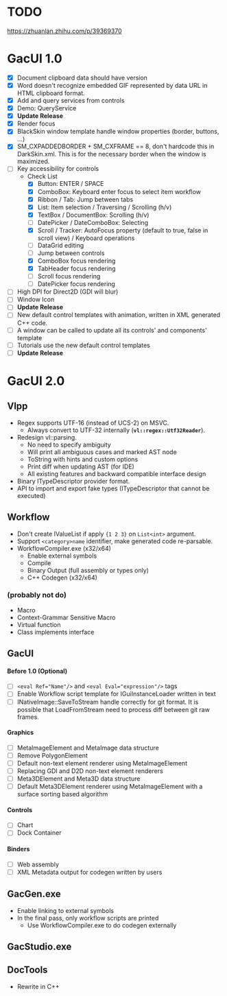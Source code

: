 # TODO

https://zhuanlan.zhihu.com/p/39369370

# GacUI 1.0

- [x] Document clipboard data should have version
- [x] Word doesn't recognize embedded GIF represented by data URL in HTML clipboard format.
- [x] Add and query services from controls
- [x] Demo: QueryService
- [x] **Update Release**
- [x] Render focus
- [x] BlackSkin window template handle window properties (border, buttons, ...)
- [x] SM_CXPADDEDBORDER + SM_CXFRAME == 8, don't hardcode this in DarkSkin.xml. This is for the necessary border when the window is maximized.
- [ ] Key accessibility for controls
  - Check List
    - [x] Button: ENTER / SPACE
    - [x] ComboBox: Keyboard enter focus to select item workflow
    - [x] Ribbon / Tab: Jump between tabs
    - [x] List: Item selection / Traversing  / Scrolling (h/v)
    - [x] TextBox / DocumentBox: Scrolling (h/v)
    - [ ] DatePicker / DateComboBox: Selecting
    - [x] Scroll / Tracker: AutoFocus property (default to true, false in scroll view) / Keyboard operations
    - [ ] DataGrid editing
    - [ ] Jump between controls
    - [x] ComboBox focus rendering
    - [x] TabHeader focus rendering
    - [ ] Scroll focus rendering
    - [ ] DatePicker focus rendering
- [ ] High DPI for Direct2D (GDI will blur)
- [ ] Window Icon
- [ ] **Update Release**
- [ ] New default control templates with animation, written in XML generated C++ code.
- [ ] A window can be called to update all its controls' and components' template
- [ ] Tutorials use the new default control templates
- [ ] **Update Release**

# GacUI 2.0

## Vlpp

* Regex supports UTF-16 (instead of UCS-2) on MSVC.
  * Always convert to UTF-32 internally (**`vl::regex::Utf32Reader`**).
* Redesign vl::parsing.
  * No need to specify ambiguity
  * Will print all ambiguous cases and marked AST node
  * ToString with hints and custom options
  * Print diff when updating AST (for IDE)
  * All existing features and backward compatible interface design
* Binary ITypeDescriptor provider format.
* API to import and export fake types (ITypeDescriptor that cannot be executed)

## Workflow

* Don't create IValueList if apply `{1 2 3}` on `List<int>` argument.
* Support `<category>name` identifier, make generated code re-parsable.
* WorkflowCompiler.exe (x32/x64)
  * Enable external symbols
  * Compile
  * Binary Output (full assembly or types only)
  * C++ Codegen (x32/x64)

### (probably not do)

* Macro
* Context-Grammar Sensitive Macro
* Virtual function
* Class implements interface

## GacUI

#### Before 1.0 (Optional)
- [ ] `<eval Ref="Name"/>` and `<eval Eval="expression"/>` tags
- [ ] Enable Workflow script template for IGuiInstanceLoader written in text
- [ ] INativeImage::SaveToStream handle correctly for git format. It is possible that LoadFromStream need to process diff between git raw frames.

#### Graphics
- [ ] MetaImageElement and MetaImage data structure
- [ ] Remove PolygonElement
- [ ] Default non-text element renderer using MetaImageElement
- [ ] Replacing GDI and D2D non-text element renderers
- [ ] Meta3DElement and Meta3D data structure
- [ ] Default Meta3DElement renderer using MetaImageElement with a surface sorting based algorithm

#### Controls
- [ ] Chart
- [ ] Dock Container

#### Binders
- [ ] Web assembly
- [ ] XML Metadata output for codegen written by users

## GacGen.exe

* Enable linking to external symbols
* In the final pass, only workflow scripts are printed
  * Use WorkflowCompiler.exe to do codegen externally

## GacStudio.exe

## DocTools

* Rewrite in C++
